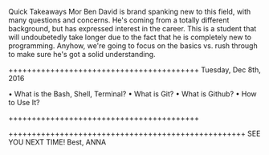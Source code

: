 Quick Takeaways
Mor Ben David is brand spanking new to this
field, with many questions and concerns.
He's coming from a totally different background,
but has expressed interest in the career.
This is a student that will undoubetedly take
longer due to the fact that he is completely
new to programming.  Anyhow, we're going to
focus on the basics vs. rush through to make
sure he's got a solid understanding.

+++++++++++++++++++++++++++++++++++++++++
Tuesday, Dec 8th, 2016

• What is the Bash, Shell, Terminal?
• What is Git?
• What is Github?
• How to Use It?


+++++++++++++++++++++++++++++++++++++++++





+++++++++++++++++++++++++++++++++++++++++++++++++++
  SEE YOU NEXT TIME!
  Best,
  ANNA
